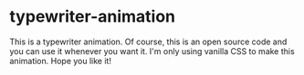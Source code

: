 # typewriter-animation
This is a typewriter animation. Of course, this is an open source code and you can use it whenever you want it. I'm only using vanilla CSS to make this animation. Hope you like it!

